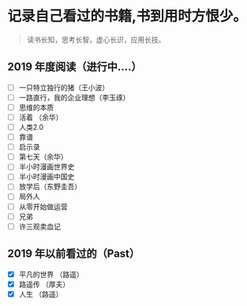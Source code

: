 # 记录自己看过的书籍,书到用时方恨少。
> 读书长知，思考长智，虚心长识，应用长技。
## 2019 年度阅读（进行中....）

- [ ] 一只特立独行的猪（王小波）
- [ ] 一路直行，我的企业理想（李玉琢）
- [ ] 思维的本质
- [ ] 活着 （余华）
- [ ] 人类2.0
- [ ] 靠谱
- [ ] 启示录
- [ ] 第七天（余华）
- [ ] 半小时漫画世界史
- [ ] 半小时漫画中国史
- [ ] 放学后（东野圭吾）
- [ ] 局外人
- [ ] 从零开始做运营
- [ ] 兄弟
- [ ] 许三观卖血记

## 2019 年以前看过的（Past）

- [x] 平凡的世界 （路遥）
- [x] 路遥传 （厚夫）
- [x] 人生 （路遥）